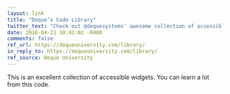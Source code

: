 ```yaml
---
layout: link
title: "Deque’s Code Library"
twitter_text: "Check out @dequesystems’ awesome collection of accessible widgets!"
date: 2016-04-21 10:42:02 -0400
comments: false
ref_url: https://dequeuniversity.com/library/
in_reply_to: https://dequeuniversity.com/library/
ref_source: Deque University
---
```


This is an excellent collection of accessible widgets. You can learn a lot from this code.